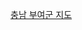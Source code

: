<a href="https://map.naver.com/p/search/%EB%B6%80%EC%97%AC/address/14127531.5296889,4338618.0819106,%EC%B6%A9%EC%B2%AD%EB%82%A8%EB%8F%84%20%EB%B6%80%EC%97%AC%EA%B5%B0,jibun?c=8.64,0,0,0,dh&isCorrectAnswer=true"> 충남 부여군 지도 </a>

